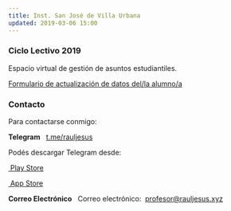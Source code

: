 ```yaml
---
title: Inst. San José de Villa Urbana
updated: 2019-03-06 15:00
---
```


### Ciclo Lectivo 2019
Espacio virtual de gestión de asuntos estudiantiles. 


<i class="fa fa-globe" aria-hidden="true"></i>  [Formulario de actualización de datos del/la alumno/a](https://forms.gle/dMAm9hmVcML9Vy1V8)<br />


### Contacto
Para contactarse conmigo:

**Telegram**
<i class="fa fa-telegram" aria-hidden="true"></i>&nbsp;&nbsp;[t.me/rauljesus](https://t.me/rauljesus)<br />

Podés descargar Telegram desde:<br />

[<i class="fa fa-google-play"></i>&nbsp;Play Store](https://play.google.com/store/apps/details?id=org.telegram.messenger&hl=es_419)<br />

[<i class="fa fa-app-store"></i>&nbsp;App Store](https://itunes.apple.com/ar/app/telegram-messenger/id686449807?mt=8)<br />


**Correo Electrónico**
<i class="fa fa-envelope" aria-hidden="true"></i>&nbsp;&nbsp;Correo electrónico:&nbsp;&nbsp;[profesor@rauljesus.xyz](profesor@rauljesus.xyz)<br />

